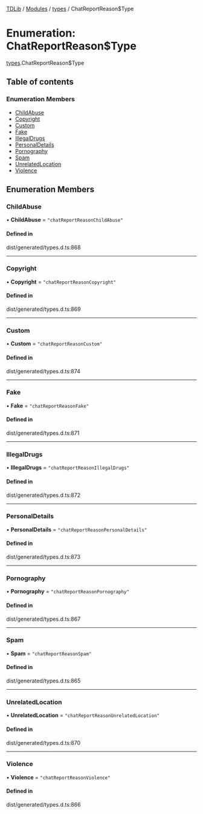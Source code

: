 [TDLib](../README.md) / [Modules](../modules.md) / [types](../modules/types.md) / ChatReportReason$Type

# Enumeration: ChatReportReason$Type

[types](../modules/types.md).ChatReportReason$Type

## Table of contents

### Enumeration Members

- [ChildAbuse](types.ChatReportReason_Type.md#childabuse)
- [Copyright](types.ChatReportReason_Type.md#copyright)
- [Custom](types.ChatReportReason_Type.md#custom)
- [Fake](types.ChatReportReason_Type.md#fake)
- [IllegalDrugs](types.ChatReportReason_Type.md#illegaldrugs)
- [PersonalDetails](types.ChatReportReason_Type.md#personaldetails)
- [Pornography](types.ChatReportReason_Type.md#pornography)
- [Spam](types.ChatReportReason_Type.md#spam)
- [UnrelatedLocation](types.ChatReportReason_Type.md#unrelatedlocation)
- [Violence](types.ChatReportReason_Type.md#violence)

## Enumeration Members

### ChildAbuse

• **ChildAbuse** = ``"chatReportReasonChildAbuse"``

#### Defined in

dist/generated/types.d.ts:868

___

### Copyright

• **Copyright** = ``"chatReportReasonCopyright"``

#### Defined in

dist/generated/types.d.ts:869

___

### Custom

• **Custom** = ``"chatReportReasonCustom"``

#### Defined in

dist/generated/types.d.ts:874

___

### Fake

• **Fake** = ``"chatReportReasonFake"``

#### Defined in

dist/generated/types.d.ts:871

___

### IllegalDrugs

• **IllegalDrugs** = ``"chatReportReasonIllegalDrugs"``

#### Defined in

dist/generated/types.d.ts:872

___

### PersonalDetails

• **PersonalDetails** = ``"chatReportReasonPersonalDetails"``

#### Defined in

dist/generated/types.d.ts:873

___

### Pornography

• **Pornography** = ``"chatReportReasonPornography"``

#### Defined in

dist/generated/types.d.ts:867

___

### Spam

• **Spam** = ``"chatReportReasonSpam"``

#### Defined in

dist/generated/types.d.ts:865

___

### UnrelatedLocation

• **UnrelatedLocation** = ``"chatReportReasonUnrelatedLocation"``

#### Defined in

dist/generated/types.d.ts:870

___

### Violence

• **Violence** = ``"chatReportReasonViolence"``

#### Defined in

dist/generated/types.d.ts:866
